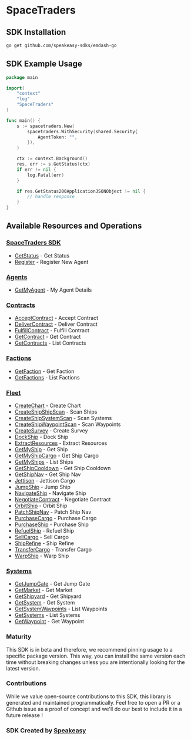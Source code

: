 # SpaceTraders

<!-- Start SDK Installation -->
## SDK Installation

```bash
go get github.com/speakeasy-sdks/emdash-go
```
<!-- End SDK Installation -->

## SDK Example Usage
<!-- Start SDK Example Usage -->
```go
package main

import(
	"context"
	"log"
	"SpaceTraders"
)

func main() {
    s := spacetraders.New(
        spacetraders.WithSecurity(shared.Security{
            AgentToken: "",
        }),
    )

    ctx := context.Background()
    res, err := s.GetStatus(ctx)
    if err != nil {
        log.Fatal(err)
    }

    if res.GetStatus200ApplicationJSONObject != nil {
        // handle response
    }
}
```
<!-- End SDK Example Usage -->

<!-- Start SDK Available Operations -->
## Available Resources and Operations

### [SpaceTraders SDK](docs/sdks/spacetraders/README.md)

* [GetStatus](docs/sdks/spacetraders/README.md#getstatus) - Get Status
* [Register](docs/sdks/spacetraders/README.md#register) - Register New Agent

### [Agents](docs/sdks/agents/README.md)

* [GetMyAgent](docs/sdks/agents/README.md#getmyagent) - My Agent Details

### [Contracts](docs/sdks/contracts/README.md)

* [AcceptContract](docs/sdks/contracts/README.md#acceptcontract) - Accept Contract
* [DeliverContract](docs/sdks/contracts/README.md#delivercontract) - Deliver Contract
* [FulfillContract](docs/sdks/contracts/README.md#fulfillcontract) - Fulfill Contract
* [GetContract](docs/sdks/contracts/README.md#getcontract) - Get Contract
* [GetContracts](docs/sdks/contracts/README.md#getcontracts) - List Contracts

### [Factions](docs/sdks/factions/README.md)

* [GetFaction](docs/sdks/factions/README.md#getfaction) - Get Faction
* [GetFactions](docs/sdks/factions/README.md#getfactions) - List Factions

### [Fleet](docs/sdks/fleet/README.md)

* [CreateChart](docs/sdks/fleet/README.md#createchart) - Create Chart
* [CreateShipShipScan](docs/sdks/fleet/README.md#createshipshipscan) - Scan Ships
* [CreateShipSystemScan](docs/sdks/fleet/README.md#createshipsystemscan) - Scan Systems
* [CreateShipWaypointScan](docs/sdks/fleet/README.md#createshipwaypointscan) - Scan Waypoints
* [CreateSurvey](docs/sdks/fleet/README.md#createsurvey) - Create Survey
* [DockShip](docs/sdks/fleet/README.md#dockship) - Dock Ship
* [ExtractResources](docs/sdks/fleet/README.md#extractresources) - Extract Resources
* [GetMyShip](docs/sdks/fleet/README.md#getmyship) - Get Ship
* [GetMyShipCargo](docs/sdks/fleet/README.md#getmyshipcargo) - Get Ship Cargo
* [GetMyShips](docs/sdks/fleet/README.md#getmyships) - List Ships
* [GetShipCooldown](docs/sdks/fleet/README.md#getshipcooldown) - Get Ship Cooldown
* [GetShipNav](docs/sdks/fleet/README.md#getshipnav) - Get Ship Nav
* [Jettison](docs/sdks/fleet/README.md#jettison) - Jettison Cargo
* [JumpShip](docs/sdks/fleet/README.md#jumpship) - Jump Ship
* [NavigateShip](docs/sdks/fleet/README.md#navigateship) - Navigate Ship
* [NegotiateContract](docs/sdks/fleet/README.md#negotiatecontract) - Negotiate Contract
* [OrbitShip](docs/sdks/fleet/README.md#orbitship) - Orbit Ship
* [PatchShipNav](docs/sdks/fleet/README.md#patchshipnav) - Patch Ship Nav
* [PurchaseCargo](docs/sdks/fleet/README.md#purchasecargo) - Purchase Cargo
* [PurchaseShip](docs/sdks/fleet/README.md#purchaseship) - Purchase Ship
* [RefuelShip](docs/sdks/fleet/README.md#refuelship) - Refuel Ship
* [SellCargo](docs/sdks/fleet/README.md#sellcargo) - Sell Cargo
* [ShipRefine](docs/sdks/fleet/README.md#shiprefine) - Ship Refine
* [TransferCargo](docs/sdks/fleet/README.md#transfercargo) - Transfer Cargo
* [WarpShip](docs/sdks/fleet/README.md#warpship) - Warp Ship

### [Systems](docs/sdks/systems/README.md)

* [GetJumpGate](docs/sdks/systems/README.md#getjumpgate) - Get Jump Gate
* [GetMarket](docs/sdks/systems/README.md#getmarket) - Get Market
* [GetShipyard](docs/sdks/systems/README.md#getshipyard) - Get Shipyard
* [GetSystem](docs/sdks/systems/README.md#getsystem) - Get System
* [GetSystemWaypoints](docs/sdks/systems/README.md#getsystemwaypoints) - List Waypoints
* [GetSystems](docs/sdks/systems/README.md#getsystems) - List Systems
* [GetWaypoint](docs/sdks/systems/README.md#getwaypoint) - Get Waypoint
<!-- End SDK Available Operations -->

### Maturity

This SDK is in beta and therefore, we recommend pinning usage to a specific package version.
This way, you can install the same version each time without breaking changes unless you are intentionally
looking for the latest version.

### Contributions

While we value open-source contributions to this SDK, this library is generated and maintained programmatically.
Feel free to open a PR or a Github issue as a proof of concept and we'll do our best to include it in a future release !

### SDK Created by [Speakeasy](https://docs.speakeasyapi.dev/docs/using-speakeasy/client-sdks)
